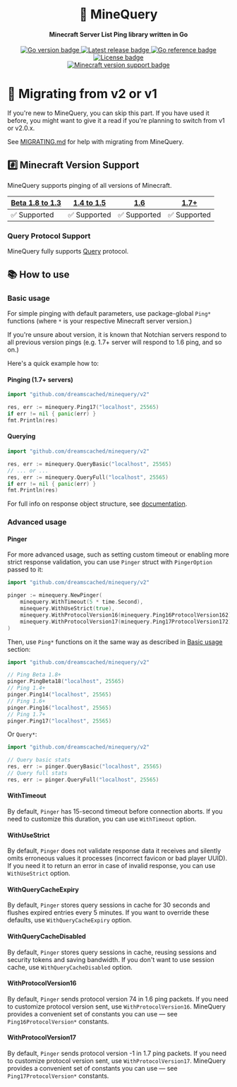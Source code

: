 <h1 align="center">📡 MineQuery</h1>
<h4 align="center">Minecraft Server List Ping library written in Go</h4>
<p align="center">
    <a href="https://github.com/dreamscached/minequery/blob/v2/go.mod">
        <img alt="Go version badge" src="https://img.shields.io/github/go-mod/go-version/dreamscached/minequery">
    </a>
    <a href="https://github.com/dreamscached/minequery/releases/latest">
        <img alt="Latest release badge" src="https://img.shields.io/github/v/release/dreamscached/minequery">
    </a>
    <a href="https://pkg.go.dev/github.com/dreamscached/minequery/v2">
        <img alt="Go reference badge" src="https://pkg.go.dev/badge/github.com/dreamscached/minequery.svg">
    </a>
    <a href="https://github.com/dreamscached/minequery/blob/v2/LICENSE">
        <img alt="License badge" src="https://img.shields.io/github/license/dreamscached/minequery">
    </a>
    <br/>
    <a href="https://github.com/dreamscached/minequery#readme">
        <img alt="Minecraft version support badge" src="https://img.shields.io/badge/minecraft%20version-Beta%201.8%20to%201.3%20%7C%201.4%20to%201.5%20%7C%201.6%20%7C%201.7%2B-brightgreen">
    </a>
</p>

# 🚀 Migrating from v2 or v1

If you're new to MineQuery, you can skip this part. If you have used it before, you
might want to give it a read if you're planning to switch from v1 or v2.0.x.

See [MIGRATING.md][1] for help with migrating from MineQuery.

## #️⃣ Minecraft Version Support

MineQuery supports pinging of all versions of Minecraft.

| [Beta 1.8 to 1.3][2] | [1.4 to 1.5][3] | [1.6][4]    | [1.7+][5]   |
|----------------------|-----------------|-------------|-------------|
| ✅ Supported          | ✅ Supported     | ✅ Supported | ✅ Supported |

### Query Protocol Support

MineQuery fully supports [Query][9] protocol. 

## 📚 How to use

### Basic usage

For simple pinging with default parameters, use package-global `Ping*` functions 
(where `*` is your respective Minecraft server version.)

If you're unsure about version, it is known that Notchian servers respond to
all previous version pings (e.g. 1.7+ server will respond to 1.6 ping, and so on.)

Here's a quick example how to:

#### Pinging (1.7+ servers)

```go
import "github.com/dreamscached/minequery/v2"

res, err := minequery.Ping17("localhost", 25565)
if err != nil { panic(err) }
fmt.Println(res)
```

#### Querying

```go
import "github.com/dreamscached/minequery/v2"

res, err := minequery.QueryBasic("localhost", 25565)
// ... or ...
res, err := minequery.QueryFull("localhost", 25565)
if err != nil { panic(err) }
fmt.Println(res)
```

For full info on response object structure, see [documentation][7].

### Advanced usage

#### Pinger

For more advanced usage, such as setting custom timeout or enabling more strict
response validation, you can use `Pinger` struct with `PingerOption` passed to it:

```go
import "github.com/dreamscached/minequery/v2"

pinger := minequery.NewPinger(
	minequery.WithTimeout(5 * time.Second), 
	minequery.WithUseStrict(true),
	minequery.WithProtocolVersion16(minequery.Ping16ProtocolVersion162), 
	minequery.WithProtocolVersion17(minequery.Ping17ProtocolVersion172),
)
```

Then, use `Ping*` functions on it the same way as described in [Basic usage][8] section:

```go
import "github.com/dreamscached/minequery/v2"

// Ping Beta 1.8+
pinger.PingBeta18("localhost", 25565)
// Ping 1.4+
pinger.Ping14("localhost", 25565)
// Ping 1.6+
pinger.Ping16("localhost", 25565)
// Ping 1.7+
pinger.Ping17("localhost", 25565)
```

Or `Query*`:

```go
import "github.com/dreamscached/minequery/v2"

// Query basic stats
res, err := pinger.QueryBasic("localhost", 25565)
// Query full stats
res, err := pinger.QueryFull("localhost", 25565)
```

#### WithTimeout

By default, `Pinger` has 15-second timeout before connection aborts. If you need
to customize this duration, you can use `WithTimeout` option.

#### WithUseStrict

By default, `Pinger` does not validate response data it receives and silently
omits erroneous values it processes (incorrect favicon or bad player UUID).
If you need it to return an error in case of invalid response, you can use 
`WithUseStrict` option.

#### WithQueryCacheExpiry

By default, `Pinger` stores query sessions in cache for 30 seconds and flushes expired 
entries every 5 minutes. If you want to override these defaults, use `WithQueryCacheExpiry` 
option.

#### WithQueryCacheDisabled

By default, `Pinger` stores query sessions in cache, reusing sessions and security tokens
and saving bandwidth. If you don't want to use session cache, use `WithQueryCacheDisabled`
option.

#### WithProtocolVersion16

By default, `Pinger` sends protocol version 74 in 1.6 ping packets. If you need
to customize protocol version sent, use `WithProtocolVersion16`. MineQuery provides
a convenient set of constants you can use &mdash; see `Ping16ProtocolVersion*` constants.

#### WithProtocolVersion17

By default, `Pinger` sends protocol version -1 in 1.7 ping packets. If you need
to customize protocol version sent, use `WithProtocolVersion17`. MineQuery provides
a convenient set of constants you can use &mdash; see `Ping17ProtocolVersion*` constants.

[1]: MIGRATING.md
[2]: https://wiki.vg/Server_List_Ping#Beta_1.8_to_1.3
[3]: https://wiki.vg/Server_List_Ping#1.4_to_1.5
[4]: https://wiki.vg/Server_List_Ping#1.6
[5]: https://wiki.vg/Server_List_Ping#Current
[6]: https://github.com/dreamscached/minequery/issues/25
[7]: https://pkg.go.dev/github.com/dreamscached/minequery/v2
[8]: #basic-usage
[9]: https://wiki.vg/Query

